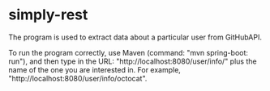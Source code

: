 # simply-rest

The program is used to extract data about a particular user from GitHubAPI.

To run the program correctly, use Maven (command: "mvn spring-boot: run"), and then type in the URL: "http://localhost:8080/user/info/" plus the name of the one you are interested in. For example, "http://localhost:8080/user/info/octocat".
